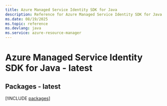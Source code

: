 ```yaml
---
title: Azure Managed Service Identity SDK for Java
description: Reference for Azure Managed Service Identity SDK for Java
ms.date: 08/19/2025
ms.topic: reference
ms.devlang: java
ms.service: azure-resource-manager
---
```

# Azure Managed Service Identity SDK for Java - latest
## Packages - latest
[!INCLUDE [packages](managed-service-identity-index.md)]